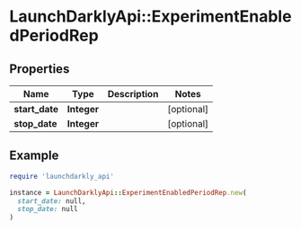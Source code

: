 # LaunchDarklyApi::ExperimentEnabledPeriodRep

## Properties

| Name | Type | Description | Notes |
| ---- | ---- | ----------- | ----- |
| **start_date** | **Integer** |  | [optional] |
| **stop_date** | **Integer** |  | [optional] |

## Example

```ruby
require 'launchdarkly_api'

instance = LaunchDarklyApi::ExperimentEnabledPeriodRep.new(
  start_date: null,
  stop_date: null
)
```

